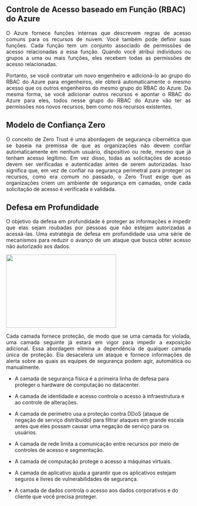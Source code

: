 ## Controle de Acesso baseado em Função (RBAC) do Azure

<p align="justify">O Azure fornece funções internas que descrevem regras de acesso comuns para os recursos de nuvem. Você também pode definir suas funções. Cada função tem um conjunto associado de permissões de acesso relacionadas a essa função. Quando você atribui indivíduos ou grupos a uma ou mais funções, eles recebem todas as permissões de acesso relacionadas.</p>

<p align="justify">Portanto, se você contratar um novo engenheiro e adicioná-lo ao grupo do RBAC do Azure para engenheiros, ele obterá automaticamente o mesmo acesso que os outros engenheiros do mesmo grupo do RBAC do Azure. Da mesma forma, se você adicionar outros recursos e apontar o RBAC do Azure para eles, todos nesse grupo do RBAC do Azure vão ter as permissões nos novos recursos, bem como nos recursos existentes.</p>

## Modelo de Confiança Zero

<p align="justify">O conceito de Zero Trust é uma abordagem de segurança cibernética que se baseia na premissa de que as organizações não devem confiar automaticamente em nenhum usuário, dispositivo ou rede, mesmo que já tenham acesso legítimo. Em vez disso, todas as solicitações de acesso devem ser verificadas e autenticadas antes de serem autorizadas. Isso significa que, em vez de confiar na segurança perimetral para proteger os recursos, como era comum no passado, o Zero Trust exige que as organizações criem um ambiente de segurança em camadas, onde cada solicitação de acesso é verificada e validada.</p>

## Defesa em Profundidade

<p align="justify">O objetivo da defesa em profundidade é proteger as informações e impedir que elas sejam roubadas por pessoas que não estejam autorizadas a acessá-las.
Uma estratégia de defesa em profundidade usa uma série de mecanismos para reduzir o avanço de um ataque que busca obter acesso não autorizado aos dados.</p>

<p align="left">
  <img src="https://learn.microsoft.com/pt-br/training/wwl-azure/describe-azure-identity-access-security/media/defense-depth-486afc12.png" width="300" height="200">
</p>

<p align="justify">Cada camada fornece proteção, de modo que se uma camada for violada, uma camada seguinte já estará em vigor para impedir a exposição adicional. Essa abordagem elimina a dependência de qualquer camada única de proteção. Ela desacelera um ataque e fornece informações de alerta sobre as quais as equipes de segurança podem agir, automática ou manualmente.</p>

- A camada de segurança física é a primeira linha de defesa para proteger o hardware de computação no datacenter.

- A camada de identidade e acesso controla o acesso à infraestrutura e ao controle de alterações.

- A camada de perímetro usa a proteção contra DDoS (ataque de negação de serviço distribuído) para filtrar ataques em grande escala antes que eles possam causar uma negação de serviço para os usuários.

- A camada de rede limita a comunicação entre recursos por meio de controles de acesso e segmentação.

- A camada de computação protege o acesso a máquinas virtuais.

- A camada de aplicativo ajuda a garantir que os aplicativos estejam seguros e livres de vulnerabilidades de segurança.

- A camada de dados controla o acesso aos dados corporativos e do cliente que você precisa proteger.